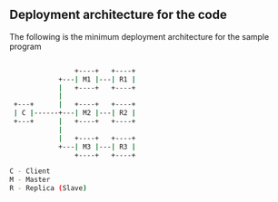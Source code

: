 ## Deployment architecture for the code

The following is the minimum deployment architecture for the sample program

```bash

                +----+   +----+
            +---| M1 |---| R1 |   
            |   +----+   +----+
            |  
 +---+      |   +----+   +----+
 | C |------+---| M2 |---| R2 | 
 +---+      |   +----+   +----+
            |
	        |   +----+   +----+
	        +---| M3 |---| R3 |
	            +----+   +----+ 

C - Client
M - Master
R - Replica (Slave)
```